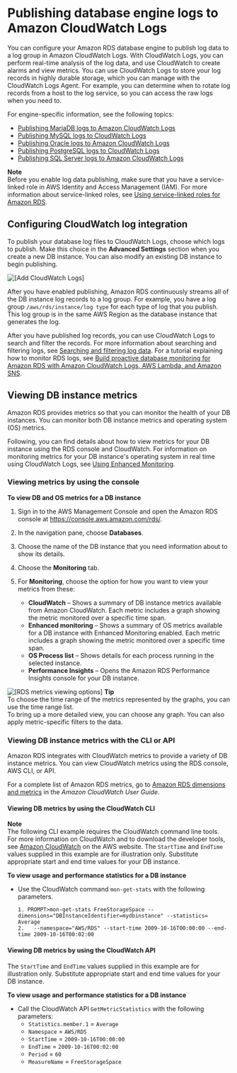 # Publishing database engine logs to Amazon CloudWatch Logs<a name="publishing_cloudwatchlogs"></a>

You can configure your Amazon RDS database engine to publish log data to a log group in Amazon CloudWatch Logs\. With CloudWatch Logs, you can perform real\-time analysis of the log data, and use CloudWatch to create alarms and view metrics\. You can use CloudWatch Logs to store your log records in highly durable storage, which you can manage with the CloudWatch Logs Agent\. For example, you can determine when to rotate log records from a host to the log service, so you can access the raw logs when you need to\. 

For engine\-specific information, see the following topics:
+ [Publishing MariaDB logs to Amazon CloudWatch Logs](USER_LogAccess.Concepts.MariaDB.md#USER_LogAccess.MariaDB.PublishtoCloudWatchLogs)
+ [Publishing MySQL logs to CloudWatch Logs](USER_LogAccess.Concepts.MySQL.md#USER_LogAccess.MySQLDB.PublishtoCloudWatchLogs)
+ [Publishing Oracle logs to Amazon CloudWatch Logs](USER_LogAccess.Concepts.Oracle.md#USER_LogAccess.Oracle.PublishtoCloudWatchLogs)
+ [Publishing PostgreSQL logs to CloudWatch Logs](USER_LogAccess.Concepts.PostgreSQL.md#USER_LogAccess.Concepts.PostgreSQL.PublishtoCloudWatchLogs)
+ [Publishing SQL Server logs to Amazon CloudWatch Logs](USER_LogAccess.Concepts.SQLServer.md#USER_LogAccess.SQLServer.PublishtoCloudWatchLogs)

**Note**  
Before you enable log data publishing, make sure that you have a service\-linked role in AWS Identity and Access Management \(IAM\)\. For more information about service\-linked roles, see [Using service\-linked roles for Amazon RDS](UsingWithRDS.IAM.ServiceLinkedRoles.md)\.

## Configuring CloudWatch log integration<a name="integrating_cloudwatchlogs.configure"></a>

To publish your database log files to CloudWatch Logs, choose which logs to publish\. Make this choice in the **Advanced Settings** section when you create a new DB instance\. You can also modify an existing DB instance to begin publishing\. 

![\[Add CloudWatch Logs\]](http://docs.aws.amazon.com/AmazonRDS/latest/UserGuide/images/AddCWLogs.png)

 After you have enabled publishing, Amazon RDS continuously streams all of the DB instance log records to a log group\. For example, you have a log group `/aws/rds/instance/log type` for each type of log that you publish\. This log group is in the same AWS Region as the database instance that generates the log\.

After you have published log records, you can use CloudWatch Logs to search and filter the records\. For more information about searching and filtering logs, see [Searching and filtering log data](https://docs.aws.amazon.com/AmazonCloudWatch/latest/logs/MonitoringLogData.html)\. For a tutorial explaining how to monitor RDS logs, see [Build proactive database monitoring for Amazon RDS with Amazon CloudWatch Logs, AWS Lambda, and Amazon SNS](https://aws.amazon.com/blogs/database/build-proactive-database-monitoring-for-amazon-rds-with-amazon-cloudwatch-logs-aws-lambda-and-amazon-sns/)\.

## Viewing DB instance metrics<a name="USER_Monitoring"></a>

Amazon RDS provides metrics so that you can monitor the health of your DB instances\. You can monitor both DB instance metrics and operating system \(OS\) metrics\.

Following, you can find details about how to view metrics for your DB instance using the RDS console and CloudWatch\. For information on monitoring metrics for your DB instance's operating system in real time using CloudWatch Logs, see [Using Enhanced Monitoring](USER_Monitoring.OS.md)\.

### Viewing metrics by using the console<a name="USER_Monitoring.CON"></a>

**To view DB and OS metrics for a DB instance**

1. Sign in to the AWS Management Console and open the Amazon RDS console at [https://console\.aws\.amazon\.com/rds/](https://console.aws.amazon.com/rds/)\.

1. In the navigation pane, choose **Databases**\.

1. Choose the name of the DB instance that you need information about to show its details\.

1. Choose the **Monitoring** tab\.

1. For **Monitoring**, choose the option for how you want to view your metrics from these:
   + **CloudWatch** – Shows a summary of DB instance metrics available from Amazon CloudWatch\. Each metric includes a graph showing the metric monitored over a specific time span\.
   + **Enhanced monitoring** – Shows a summary of OS metrics available for a DB instance with Enhanced Monitoring enabled\. Each metric includes a graph showing the metric monitored over a specific time span\.
   + **OS Process list** – Shows details for each process running in the selected instance\.
   + **Performance Insights** – Opens the Amazon RDS Performance Insights console for your DB instance\.

     
![\[RDS metrics viewing options\]](http://docs.aws.amazon.com/AmazonRDS/latest/UserGuide/images/metrics0.png)
**Tip**  
To choose the time range of the metrics represented by the graphs, you can use the time range list\.  
To bring up a more detailed view, you can choose any graph\. You can also apply metric\-specific filters to the data\. 

### Viewing DB instance metrics with the CLI or API<a name="USER_Monitoring.DB"></a>

Amazon RDS integrates with CloudWatch metrics to provide a variety of DB instance metrics\. You can view CloudWatch metrics using the RDS console, AWS CLI, or API\.

 For a complete list of Amazon RDS metrics, go to [ Amazon RDS dimensions and metrics](https://docs.aws.amazon.com/AmazonCloudWatch/latest/DeveloperGuide/rds-metricscollected.html) in the *Amazon CloudWatch User Guide*\. 

#### Viewing DB metrics by using the CloudWatch CLI<a name="USER_Monitoring.CLI"></a>

**Note**  
The following CLI example requires the CloudWatch command line tools\. For more information on CloudWatch and to download the developer tools, see [Amazon CloudWatch](https://aws.amazon.com/cloudwatch) on the AWS website\. The `StartTime` and `EndTime` values supplied in this example are for illustration only\. Substitute appropriate start and end time values for your DB instance\.

**To view usage and performance statistics for a DB instance**
+ Use the CloudWatch command `mon-get-stats` with the following parameters\.

  ```
  1. PROMPT>mon-get-stats FreeStorageSpace --dimensions="DBInstanceIdentifier=mydbinstance" --statistics= Average 
  2.   --namespace="AWS/RDS" --start-time 2009-10-16T00:00:00 --end-time 2009-10-16T00:02:00
  ```

#### Viewing DB metrics by using the CloudWatch API<a name="USER_Monitoring.API"></a>

The `StartTime` and `EndTime` values supplied in this example are for illustration only\. Substitute appropriate start and end time values for your DB instance\.

**To view usage and performance statistics for a DB instance**
+ Call the CloudWatch API `GetMetricStatistics` with the following parameters:
  + `Statistics.member.1` = `Average`
  + `Namespace` = `AWS/RDS`
  + `StartTime` = `2009-10-16T00:00:00`
  + `EndTime` = `2009-10-16T00:02:00`
  + `Period` = `60`
  + `MeasureName` = `FreeStorageSpace`